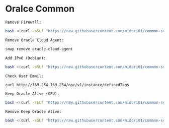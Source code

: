 # Oralce Common
`Remove Firewall:`
```bash
bash <(curl -sSLf "https://raw.githubusercontent.com/midori01/common-scripts/main/oracle/firewall.sh")
```
`Remove Oracle Cloud Agent:`
```bash
snap remove oracle-cloud-agent
```
`Add IPv6 (Debian):`
```bash
bash <(curl -sSLf "https://raw.githubusercontent.com/midori01/common-scripts/main/oracle/ipv6.sh")
```
`Check User Email:`
```bash
curl http://169.254.169.254/opc/v1/instance/definedTags
```
`Keep Oracle Alive (CPU):`
```bash
bash <(curl -sSLf "https://raw.githubusercontent.com/midori01/common-scripts/main/oracle/keepalive.sh")
```
`Remove Keep Oracle Alive:`
```bash
bash <(curl -sSLf "https://raw.githubusercontent.com/midori01/common-scripts/main/oracle/keepalive.sh") remove
```
